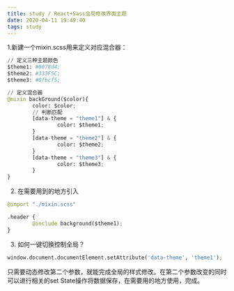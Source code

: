 ```yaml
---
title: study / React+Sass全局修改界面主题
date: 2020-04-11 19:49:40
tags: study
---
```



1.新建一个mixin.scss用来定义对应混合器：
``` python
// 定义三种主题颜色
$theme1: #0078d4;
$theme2: #333F5C;
$theme3: #0fbcf5;

// 定义混合器
@mixin backGround($color){
        color: $color;
        // 判断匹配
        [data-theme = "theme1"] & {
                color: $theme1;
        }
        [data-theme = "theme2"] & {
                color: $theme2;
        }
        [data-theme = "theme3"] & {
                color: $theme3;
        }
}
```

2. 在需要用到的地方引入
``` python
@import "./mixin.scss"

.header {
        @include background($theme1);
}
```

3. 如何一键切换控制全局？
``` python
window.document.documentElement.setAttribute('data-theme', 'theme1');
```
只需要动态修改第二个参数，就能完成全局的样式修改。在第二个参数改变的同时可以进行相关的set State操作将数据保存，在需要用的地方使用，完成。
